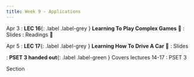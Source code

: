 ```yaml
---
title: Week 9 - Applications
---
```


Apr 3
: **LEC 16**{: .label .label-grey } **Learning To Play Complex Games** 🎥
  : Slides
: Readings 📖

<!--
: * [Learning to See and Act (Atari Games)](https://canvas.harvard.edu/files/14620021/download?download_frd=1)
: * [A Brief History of Game AI](https://www.andreykurenkov.com/writing/ai/a-brief-history-of-game-ai/)
-->

Apr 5
: **LEC 17**{: .label .label-grey } **Learning How To Drive A Car** 🎥
  : Slides

: **PSET 3 handed out**{: .label .label-green } Covers lectures 14-17
  : PSET 3

Section
